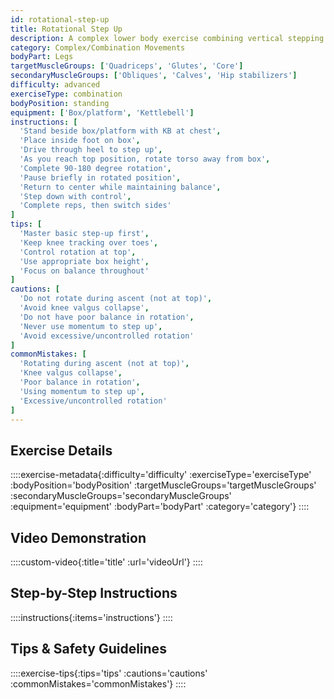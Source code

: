 ```yaml
---
id: rotational-step-up
title: Rotational Step Up
description: A complex lower body exercise combining vertical stepping with horizontal rotation, developing functional strength and power while improving balance and coordination through multiple planes of movement.
category: Complex/Combination Movements
bodyPart: Legs
targetMuscleGroups: ['Quadriceps', 'Glutes', 'Core']
secondaryMuscleGroups: ['Obliques', 'Calves', 'Hip stabilizers']
difficulty: advanced
exerciseType: combination
bodyPosition: standing
equipment: ['Box/platform', 'Kettlebell']
instructions: [
  'Stand beside box/platform with KB at chest',
  'Place inside foot on box',
  'Drive through heel to step up',
  'As you reach top position, rotate torso away from box',
  'Complete 90-180 degree rotation',
  'Pause briefly in rotated position',
  'Return to center while maintaining balance',
  'Step down with control',
  'Complete reps, then switch sides'
]
tips: [
  'Master basic step-up first',
  'Keep knee tracking over toes',
  'Control rotation at top',
  'Use appropriate box height',
  'Focus on balance throughout'
]
cautions: [
  'Do not rotate during ascent (not at top)',
  'Avoid knee valgus collapse',
  'Do not have poor balance in rotation',
  'Never use momentum to step up',
  'Avoid excessive/uncontrolled rotation'
]
commonMistakes: [
  'Rotating during ascent (not at top)',
  'Knee valgus collapse',
  'Poor balance in rotation',
  'Using momentum to step up',
  'Excessive/uncontrolled rotation'
]
---
```


## Exercise Details

::::exercise-metadata{:difficulty='difficulty' :exerciseType='exerciseType' :bodyPosition='bodyPosition' :targetMuscleGroups='targetMuscleGroups' :secondaryMuscleGroups='secondaryMuscleGroups' :equipment='equipment' :bodyPart='bodyPart' :category='category'}
::::

## Video Demonstration

::::custom-video{:title='title' :url='videoUrl'}
::::

## Step-by-Step Instructions

::::instructions{:items='instructions'}
::::

## Tips & Safety Guidelines

::::exercise-tips{:tips='tips' :cautions='cautions' :commonMistakes='commonMistakes'}
::::
